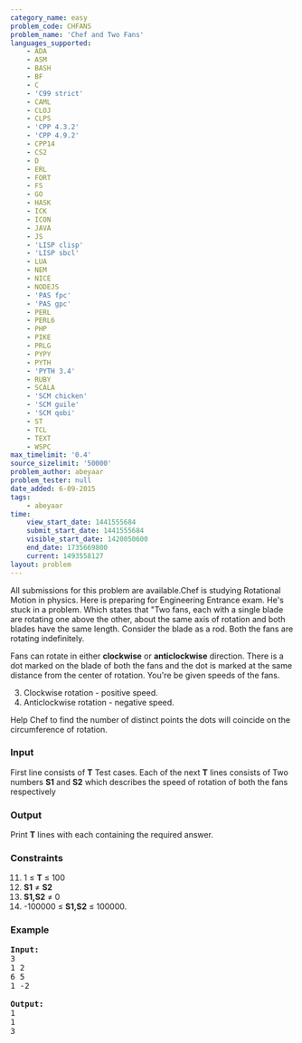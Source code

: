 ```yaml
---
category_name: easy
problem_code: CHFANS
problem_name: 'Chef and Two Fans'
languages_supported:
    - ADA
    - ASM
    - BASH
    - BF
    - C
    - 'C99 strict'
    - CAML
    - CLOJ
    - CLPS
    - 'CPP 4.3.2'
    - 'CPP 4.9.2'
    - CPP14
    - CS2
    - D
    - ERL
    - FORT
    - FS
    - GO
    - HASK
    - ICK
    - ICON
    - JAVA
    - JS
    - 'LISP clisp'
    - 'LISP sbcl'
    - LUA
    - NEM
    - NICE
    - NODEJS
    - 'PAS fpc'
    - 'PAS gpc'
    - PERL
    - PERL6
    - PHP
    - PIKE
    - PRLG
    - PYPY
    - PYTH
    - 'PYTH 3.4'
    - RUBY
    - SCALA
    - 'SCM chicken'
    - 'SCM guile'
    - 'SCM qobi'
    - ST
    - TCL
    - TEXT
    - WSPC
max_timelimit: '0.4'
source_sizelimit: '50000'
problem_author: abeyaar
problem_tester: null
date_added: 6-09-2015
tags:
    - abeyaar
time:
    view_start_date: 1441555684
    submit_start_date: 1441555684
    visible_start_date: 1420050600
    end_date: 1735669800
    current: 1493558127
layout: problem
---
```

All submissions for this problem are available.Chef is studying Rotational Motion in physics. Here is preparing for Engineering Entrance exam. He's stuck in a problem. Which states that "Two fans, each with a single blade are rotating one above the other, about the same axis of rotation and both blades have the same length. Consider the blade as a rod. Both the fans are rotating indefinitely. 


Fans can rotate in either **clockwise** or **anticlockwise** direction. There is a dot marked on the blade of both the fans and the dot is marked at the same distance from the center of rotation.
You're be given speeds of the fans.

3. Clockwise rotation - positive speed.
4. Anticlockwise rotation - negative speed.


Help Chef to find the number of distinct points the dots will coincide on the circumference of rotation.

### Input

First line consists of **T** Test cases.
Each of the next **T** lines consists of Two numbers **S1** and **S2** which describes the speed of rotation of both the fans respectively

### Output

Print **T** lines with each containing the required answer.

### Constraints

11. 1 ≤ **T** ≤ 100
12. **S1** ≠ **S2**
13. **S1,S2** ≠ 0
14. -100000 ≤ **S1,S2** ≤ 100000.
### Example

<pre><b>Input:</b>
3
1 2
6 5
1 -2

<b>Output:</b>
1
1
3
</pre>